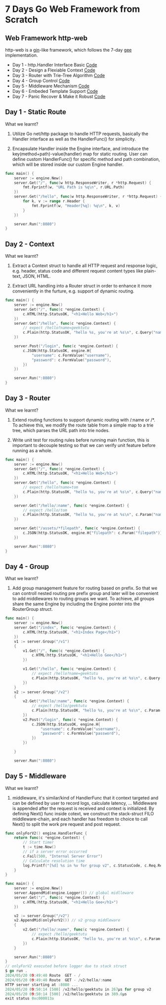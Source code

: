 # 7 Days Go Web Framework from Scratch

## Web Framework http-web

http-web is a [gin](https://github.com/gin-gonic/gin)-like framework, which follows the 7-day [gee](https://geektutu.com/post/gee.html) implementation.

- Day 1 - http.Handler Interface Basic [Code](http-web/day1-http-base)
- Day 2 - Design a Flexiable Context [Code](gee-web/day2-context)
- Day 3 - Router with Trie-Tree Algorithm [Code](gee-web/day3-router)
- Day 4 - Group Control [Code](gee-web/day4-group)
- Day 5 - Middleware Mechanism [Code](gee-web/day5-middleware)
- Day 6 - Embeded Template Support [Code](gee-web/day6-template)
- Day 7 - Panic Recover & Make it Robust [Code](gee-web/day7-panic-recover)

## Day 1 - Static Route

What we learnt?

1. Utilize Go net/http package to handle HTTP requests, basically the Handler interface as well as the HandlerFunc() for simplicity.

2. Encapsulate Handler inside the Engine interface, and introduce the key(method+path)-value(handler) map for static routing. User can
define custom HandlerFunc() for specific method and path combination, which will be stored inside our custom Engine handler.

```go
func main() {
	server := engine.New()
	server.Get("/", func(w http.ResponseWriter, r *http.Request) {
		fmt.Fprintf(w, "URL Path is %q\n", r.URL.Path)
	})
	server.Get("/hello", func(w http.ResponseWriter, r *http.Request) {
		for k, v := range r.Header {
			fmt.Fprintf(w, "Header[%q]: %q\n", k, v)
		}
	})

	server.Run(":8080")
}
```

## Day 2 - Context


What we learnt?

1. Extract a Context struct to handle all HTTP request and response logic, e.g. header, status code and different request content
types like plain-text, JSON, HTML.

2. Extract URL handling into a Router struct in order to enhance it more conveniently in the furture, e.g. support of dynamic
routing.

```go
func main() {
	server := engine.New()
	server.Get("/", func(c *engine.Context) {
		c.HTML(http.StatusOK, "<h1>Hello Web</h1>")
	})
	server.Get("/hello", func(c *engine.Context) {
		// expect /hello?name=geektutu
		c.Plain(http.StatusOK, "hello %s, you're at %s\n", c.Query("name"), c.Path)
	})

	server.Post("/login", func(c *engine.Context) {
		c.JSON(http.StatusOK, engine.H{
			"username": c.FormValue("username"),
			"password": c.FormValue("password"),
		})
	})

	server.Run(":8080")
}
```

## Day 3 - Router

What we learnt?

1. Extend routing functions to support dynamic routing with /:name or /*. To achieve this, we modify the route table from a
simple map to a trie tree, which parses the URL path into trie nodes.

2. Write unit test for routing rules before running main function, this is important to decouple testing so that we can verify
unit feature before running as a whole.

```go
func main() {
	server := engine.New()
	server.Get("/", func(c *engine.Context) {
		c.HTML(http.StatusOK, "<h1>Hello Web</h1>")
	})
	server.Get("/hello", func(c *engine.Context) {
		// expect /hello?name=tom
		c.Plain(http.StatusOK, "hello %s, you're at %s\n", c.Query("name"), c.Path)
	})

	server.Get("/hello/:name", func(c *engine.Context) {
		// expect /hello/tom
		c.Plain(http.StatusOK, "hello %s, you're at %s\n", c.Param("name"), c.Path)
	})

	server.Get("/assets/*filepath", func(c *engine.Context) {
		c.JSON(http.StatusOK, engine.H{"filepath": c.Param("filepath")})
	})

	server.Run(":8080")
}
```

## Day 4 - Group

What we learnt?

1. Add group management feature for routing based on prefix. So that we can controll
nested routing pre prefix group and later will be convenient to add middlewares to routing groups
we want. To achieve, all groups share the same Engine by including the Engine pointer into the
RouterGroup struct.


```go
func main() {
	server := engine.New()
	server.Get("/index", func(c *engine.Context) {
		c.HTML(http.StatusOK, "<h1>Index Page</h1>")
	})
	v1 := server.Group("/v1")
	{
		v1.Get("/", func(c *engine.Context) {
			c.HTML(http.StatusOK, "<h1>Hello Gee</h1>")
		})

		v1.Get("/hello", func(c *engine.Context) {
			// expect /hello?name=geektutu
			c.Plain(http.StatusOK, "hello %s, you're at %s\n", c.Query("name"), c.Path)
		})
	}
	v2 := server.Group("/v2")
	{
		v2.Get("/hello/:name", func(c *engine.Context) {
			// expect /hello/geektutu
			c.Plain(http.StatusOK, "hello %s, you're at %s\n", c.Param("name"), c.Path)
		})
		v2.Post("/login", func(c *engine.Context) {
			c.JSON(http.StatusOK, engine.H{
				"username": c.FormValue("username"),
				"password": c.FormValue("password"),
			})
		})

	}

	server.Run(":8080")
```

## Day 5 - Middleware

What we learnt?
1. middleware, it's similar/kind of HandlerFunc that it context targeted and can be defined
by user to record logs, calculate latency, ... Middleware is
appended after the request is received and context is initialized.
By defining Next() func inside cotext, we construct the stack-struct FILO middleware-chain,
and each handler has freedom to choice to call Next() to split the work pre request and post
request.

```go
func onlyForV2() engine.HandlerFunc {
	return func(c *engine.Context) {
		// Start timer
		t := time.Now()
		// if a server error occurred
		c.Fail(500, "Internal Server Error")
		// Calculate resolution time
		log.Printf("[%d] %s in %v for group v2", c.StatusCode, c.Req.RequestURI, time.Since(t))
	}
}

func main() {
	server := engine.New()
	server.AppendMid(engine.Logger()) // global midlleware
	server.Get("/", func(c *engine.Context) {
		c.HTML(http.StatusOK, "<h1>Hello Gee</h1>")
	})

	v2 := server.Group("/v2")
	v2.AppendMid(onlyForV2()) // v2 group middleware
	{
		v2.Get("/hello/:name", func(c *engine.Context) {
			// expect /hello/geektutu
			c.Plain(http.StatusOK, "hello %s, you're at %s\n", c.Param("name"), c.Path)
		})
	}

	server.Run(":8080")
}
// onlyForV2 executed before logger due to stack struct
$ go run .
2024/05/20 09:49:40 Route  GET - /
2024/05/20 09:49:40 Route  GET - /v2/hello/:name
HTTP server starting at :8080 ...
2024/05/20 09:50:14 [500] /v2/hello/geektutu in 267µs for group v2
2024/05/20 09:50:14 [500] /v2/hello/geektutu in 389.6µs
exit status 0xc000013a
```
